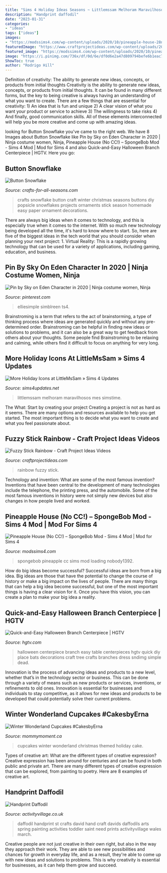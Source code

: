 ```yaml
---
title: "Sims 4 Holiday Ideas Seasons ~ Littlemssam Melhoram Maravilhosos Mes Simstime"
description: "Handprint daffodil"
date: "2023-01-31"
categories:
- "ideas"
tags: ["ideas"]
images:
- "https://modssims4.com/wp-content/uploads/2020/10/pineapple-house-28no-cc-21-29-n-spongebob-mod-6.jpg"
featuredImage: "https://www.craftprojectideas.com/wp-content/uploads/2018/09/Rainbow_Main-How-To-Image.jpg"
featured_image: "https://modssims4.com/wp-content/uploads/2020/10/pineapple-house-28no-cc-21-29-n-spongebob-mod-6.jpg"
image: "https://i.pinimg.com/736x/df/0d/6e/df0d6e2a47d809794befe6b1eac7b289.jpg"
ShowToc: true
author: "Rodrigo Hill"
---
```



Definition of creativity: The ability to generate new ideas, concepts, or products from initial thoughts
Creativity is the ability to generate new ideas, concepts, or products from initial thoughts. It can be found in many different forms, but the key to being creative is always having an understanding of what you want to create. There are a few things that are essential for creativity: 1) An idea that is fun and unique 2) A clear vision of what you want your product or service to achieve 3) The willingness to take risks 4) And finally, good communication skills. All of these elements interconnected will help you be more creative and come up with amazing ideas.

	

		
looking for Button Snowflake you've came to the right web. We have 8 Images about Button Snowflake like Pin by Sky on Eden Character in 2020 | Ninja costume women, Ninja, Pineapple House (No CC!) – SpongeBob Mod - Sims 4 Mod | Mod for Sims 4 and also Quick-and-Easy Halloween Branch Centerpiece | HGTV. Here you go:
		
    
## Button Snowflake

<img loading=lazy src="http://www.crafts-for-all-seasons.com/image-files/button-snowflake2.jpg" onerror="this.onerror=null;this.src='https://tse1.mm.bing.net/th?id=OIP.ZFo2oYCL4TCsruWz_sh6ewHaF7&amp;pid=15.1';" alt="Button Snowflake">

_Source: crafts-for-all-seasons.com_

>crafts snowflake button craft winter christmas seasons buttons diy popsicle snowflakes projects ornaments stick season homemade easy paper ornament decorations. 

	

There are always big ideas when it comes to technology, and this is especially true when it comes to the internet. With so much new technology being developed all the time, it's hard to know where to start. So, here are five of the biggest ideas in the tech world that you should consider when planning your next project: 1. Virtual Reality: This is a rapidly growing technology that can be used for a variety of applications, including gaming, education, and business.

    
## Pin By Sky On Eden Character In 2020 | Ninja Costume Women, Ninja

<img loading=lazy src="https://i.pinimg.com/736x/df/0d/6e/df0d6e2a47d809794befe6b1eac7b289.jpg" onerror="this.onerror=null;this.src='https://tse4.mm.bing.net/th?id=OIP.09-M6QQcQgDn0jh6BzSpnQHaLZ&amp;pid=15.1';" alt="Pin by Sky on Eden Character in 2020 | Ninja costume women, Ninja">

_Source: pinterest.com_

>elliesimple simblreen ts4. 

	

Brainstroming is a term that refers to the act of brainstorming, a type of thinking process where ideas are generated quickly and without any pre-determined order. Brainstroming can be helpful in finding new ideas or solutions to problems, and it can also be a great way to get feedback from others about your thoughts. Some people find Brainstroming to be relaxing and calming, while others find it difficult to focus on anything for very long.

    
## More Holiday Icons At LittleMsSam » Sims 4 Updates

<img loading=lazy src="https://sims4updates.net/wp-content/uploads/2018/07/2731.jpg" onerror="this.onerror=null;this.src='https://tse2.mm.bing.net/th?id=OIP.27SRWXDRRJlFZMM56z477wHaEi&amp;pid=15.1';" alt="More Holiday Icons at LittleMsSam » Sims 4 Updates">

_Source: sims4updates.net_

>littlemssam melhoram maravilhosos mes simstime. 

	

The What: Start by creating your project
Creating a project is not as hard as it seems. There are many options and resources available to help you get started. The most important thing is to decide what you want to create and what you feel passionate about.

    
## Fuzzy Stick Rainbow - Craft Project Ideas Videos

<img loading=lazy src="https://www.craftprojectideas.com/wp-content/uploads/2018/09/Rainbow_Main-How-To-Image.jpg" onerror="this.onerror=null;this.src='https://tse4.mm.bing.net/th?id=OIP.indCVmwwXdpi4WU4REneJgHaEi&amp;pid=15.1';" alt="Fuzzy Stick Rainbow - Craft Project Ideas Videos">

_Source: craftprojectideas.com_

>rainbow fuzzy stick. 

	

Technology and invention: What are some of the most famous invention?
Inventions that have been central to the development of many technologies include the telephone, the printing press, and the automobile. Some of the most famous inventions in history were not simply new devices but also changes in how people lived and worked.

    
## Pineapple House (No CC!) – SpongeBob Mod - Sims 4 Mod | Mod For Sims 4

<img loading=lazy src="https://modssims4.com/wp-content/uploads/2020/10/pineapple-house-28no-cc-21-29-n-spongebob-mod-6.jpg" onerror="this.onerror=null;this.src='https://tse1.mm.bing.net/th?id=OIP.YVbLORsTRuYDN7kZSFULAgHaFj&amp;pid=15.1';" alt="Pineapple House (No CC!) – SpongeBob Mod - Sims 4 Mod | Mod for Sims 4">

_Source: modssims4.com_

>spongebob pineapple cc sims mod loading nobody1392. 

	

How do big ideas become successful?
Successful ideas are born from a big idea. Big ideas are those that have the potential to change the course of history or make a big impact on the lives of people. There are many things that can help a big idea become successful, but one of the most important things is having a clear vision for it. Once you have this vision, you can create a plan to make your big idea a reality.

    
## Quick-and-Easy Halloween Branch Centerpiece | HGTV

<img loading=lazy src="https://hgtvhome.sndimg.com/content/dam/images/hgtv/fullset/2011/2/25/1/original_Janell-Beals-Halloween-Centerpiece-Beauty-Shot_s3x4.jpg.rend.hgtvcom.616.822.suffix/1400963407832.jpeg" onerror="this.onerror=null;this.src='https://tse4.mm.bing.net/th?id=OIP.PRSYkTFd06BrRzHvXGsw9wHaJ4&amp;pid=15.1';" alt="Quick-and-Easy Halloween Branch Centerpiece | HGTV">

_Source: hgtv.com_

>halloween centerpiece branch easy table centerpieces hgtv quick diy place bats decorations craft tree crafts branches dress sndimg simple dead. 

	

Innovation is the process of advancing ideas and products to a new level, whether that’s in the technology sector or business. This can be done through a variety of means such as new products or services, inventions, or refinements to old ones. Innovation is essential for businesses and individuals to stay competitive, as it allows for new ideas and products to be developed that could potentially solve their current problems.

    
## Winter Wonderland Cupcakes #CakesbyErna

<img loading=lazy src="https://www.mommymoment.ca/wp-content/uploads/2012/12/snowflakecupcakes.jpg" onerror="this.onerror=null;this.src='https://tse4.mm.bing.net/th?id=OIP.qfH-3fPZM0qnCVEjVIFRuwHaFq&amp;pid=15.1';" alt="Winter Wonderland Cupcakes #CakesbyErna">

_Source: mommymoment.ca_

>cupcakes winter wonderland christmas themed holiday cake. 

	

Types of creative art: What are the different types of creative expression?
Creative expression has been around for centuries and can be found in both public and private art. There are many different types of creative expression that can be explored, from painting to poetry. Here are 8 examples of creative art.

    
## Handprint Daffodil

<img loading=lazy src="https://www.activityvillage.co.uk/sites/default/files/images/handprint_daffodil.jpg" onerror="this.onerror=null;this.src='https://tse2.mm.bing.net/th?id=OIP.8FuBc2oXmn1DeMuoDcUjbgAAAA&amp;pid=15.1';" alt="Handprint Daffodil">

_Source: activityvillage.co.uk_

>daffodil handprint st crafts david hand craft davids daffodils arts spring painting activities toddler saint need prints activityvillage wales march. 

	

Creative people are not just creative in their own right, but also in the way they approach their work. They are able to see new possibilities and chances for growth in everyday life, and as a result, they're able to come up with new ideas and solutions to problems. This is why creativity is essential for businesses, as it can help them grow and succeed.

